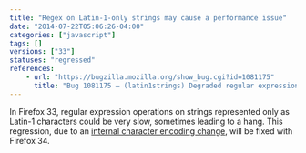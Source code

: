 ```yaml
---
title: "Regex on Latin-1-only strings may cause a performance issue"
date: "2014-07-22T05:06:26-04:00"
categories: ["javascript"]
tags: []
versions: ["33"]
statuses: "regressed"
references:
    - url: "https://bugzilla.mozilla.org/show_bug.cgi?id=1081175"
      title: "Bug 1081175 – (latin1strings) Degraded regular expression performance (infinite loop?)"
---
```

In Firefox 33, regular expression operations on strings represented only as Latin-1 characters could be very slow, sometimes leading to a hang. This regression, due to an [internal character encoding change](https://blog.mozilla.org/javascript/2014/07/21/slimmer-and-faster-javascript-strings-in-firefox/), will be fixed with Firefox 34.
